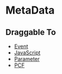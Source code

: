 # MetaData

## Draggable To

- [Event](Event)
- [JavaScript](JavaScript)
- [Parameter](Parameter)
- [PCF](PCF)
